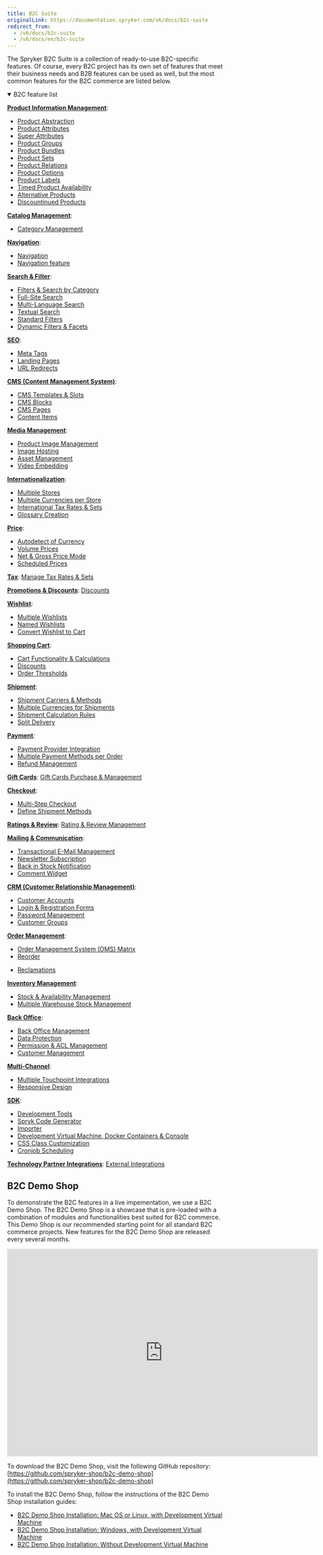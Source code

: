```yaml
---
title: B2C Suite
originalLink: https://documentation.spryker.com/v6/docs/b2c-suite
redirect_from:
  - /v6/docs/b2c-suite
  - /v6/docs/en/b2c-suite
---
```


The Spryker B2С Suite is a collection of ready-to-use B2С-specific features. Of course, every B2С project has its own set of features that meet their business needs and B2B features can be used as well, but the most common features for the B2C commerce are listed below.

<details open>
<summary>B2C feature list</summary>

[**Product Information Management**](https://documentation.spryker.com/docs/product-information-management):

* [Product Abstraction](https://documentation.spryker.com/docs/product-abstraction)
* [Product Attributes](https://documentation.spryker.com/docs/product-attributes)
* [Super Attributes](https://documentation.spryker.com/docs/super-attributes)
* [Product Groups](https://documentation.spryker.com/docs/product-group)
* [Product Bundles](https://documentation.spryker.com/docs/product-bundle)
* [Product Sets](https://documentation.spryker.com/docs/product-set)
* [Product Relations](https://documentation.spryker.com/docs/product-relations)
* [Product Options](https://documentation.spryker.com/docs/product-options-2)
* [Product Labels](https://documentation.spryker.com/docs/product-label)
* [Timed Product Availability](https://documentation.spryker.com/docs/product-ttl)
* [Alternative Products](https://documentation.spryker.com/docs/alternative-products)
* [Discountinued Products](https://documentation.spryker.com/docs/discontinued-products)

[**Catalog Management**](https://documentation.spryker.com/docs/catalog-management):

* [Category Management](https://documentation.spryker.com/docs/category-management)
<!---* [Product to Category Association](https://documentation.spryker.com/docs/product-to-category-association)
* [Category Hierarchy](https://documentation.spryker.com/docs/define-category-hierarchy)
* [Product Catalog Management](https://documentation.spryker.com/docs/product-catalog-management)-->

[**Navigation**](https://documentation.spryker.com/docs/navigation):

* [Navigation](https://documentation.spryker.com/docs/en/navigation-feature-summary) 
* [Navigation feature](https://documentation.spryker.com/docs/en/navigation-feature-summary)


[**Search & Filter**](https://documentation.spryker.com/docs/search-filter):

* [Filters & Search by Category](https://documentation.spryker.com/docs/filter-search-by-category)
* [Full-Site Search](https://documentation.spryker.com/docs/full-site-search)
* [Multi-Language Search](https://documentation.spryker.com/docs/multi-language-search)
* [Textual Search](https://documentation.spryker.com/docs/textual-search)
* [Standard Filters](https://documentation.spryker.com/docs/standard-filters)
* [Dynamic Filters & Facets](https://documentation.spryker.com/docs/dynamic-filter-facets)

[**SEO**](https://documentation.spryker.com/docs/seo):

* [Meta Tags](https://documentation.spryker.com/docs/meta-tags)
* [Landing Pages](https://documentation.spryker.com/docs/landing-pages)
* [URL Redirects](https://documentation.spryker.com/docs/url-redirects)

[**CMS (Content Management System)**](https://documentation.spryker.com/docs/cms):

* [CMS Templates & Slots](https://documentation.spryker.com/docs/templates-slots)
* [CMS Blocks](https://documentation.spryker.com/docs/cms-block)
* [CMS Pages](https://documentation.spryker.com/docs/cms-page)
* [Content Items](https://documentation.spryker.com/docs/content-items-201907)

[**Media Management**](https://documentation.spryker.com/docs/media-management):

* [Product Image Management](https://documentation.spryker.com/docs/product-image-management-201907)
* [Image Hosting](https://documentation.spryker.com/docs/image-hosting)
* [Asset Management](https://documentation.spryker.com/docs/asset-management)
* [Video Embedding](https://documentation.spryker.com/docs/video-embedding)

[**Internationalization**](https://documentation.spryker.com/docs/internationalization):

* [Multiple Stores](https://documentation.spryker.com/docs/multiple-stores)
* [Multiple Currencies per Store](https://documentation.spryker.com/docs/multiple-currencies-per-store)
* [International Tax Rates & Sets](https://documentation.spryker.com/docs/international-tax-rates-sets)
* [Glossary Creation](https://documentation.spryker.com/docs/glossary-creation)

[**Price**](https://documentation.spryker.com/docs/price):

* [Autodetect of Currency](https://documentation.spryker.com/docs/auto-detect-currency)
* [Volume Prices](https://documentation.spryker.com/docs/volume-prices)
* [Net & Gross Price Mode](https://documentation.spryker.com/docs/net-gross-price)
* [Scheduled Prices](https://documentation.spryker.com/docs/scheduled-prices-201907)

[**Tax**](https://documentation.spryker.com/docs/tax):
[Manage Tax Rates & Sets](https://documentation.spryker.com/docs/manage-tax-rates-sets)

[**Promotions & Discounts**](https://documentation.spryker.com/docs/promotions-discount):
[Discounts](https://documentation.spryker.com/docs/discount)

[**Wishlist**](https://documentation.spryker.com/docs/wishlist):

* [Multiple Wishlists](https://documentation.spryker.com/docs/multiple-wishlists)
* [Named Wishlists](https://documentation.spryker.com/docs/multiple-wishlists)
* [Convert Wishlist to Cart](https://documentation.spryker.com/docs/convert-wishlist-cart)

[**Shopping Cart**](https://documentation.spryker.com/docs/cart):

* [Cart Functionality & Calculations](https://documentation.spryker.com/docs/cart-functionality-calculations)
* [Discounts](https://documentation.spryker.com/docs/en/discount-feature-overview)
* [Order Thresholds](https://documentation.spryker.com/docs/en/order-thresholds)

[**Shipment**](https://documentation.spryker.com/docs/shipment):

* [Shipment Carriers & Methods](https://documentation.spryker.com/docs/shipment-carriers-methods)
* [Multiple Currencies for Shipments](https://documentation.spryker.com/docs/multiple-currency-shipment)
* [Shipment Calculation Rules](https://documentation.spryker.com/docs/shipment-calculation-rules)
* [Split Delivery](https://documentation.spryker.com/docs/split-delivery)

[**Payment**](https://documentation.spryker.com/docs/payment):

* [Payment Provider Integration](https://documentation.spryker.com/docs/payment-provider-integration)
* [Multiple Payment Methods per Order](https://documentation.spryker.com/docs/payment-methods-overview)
* [Refund Management](https://documentation.spryker.com/docs/refund-management)

[**Gift Cards**](https://documentation.spryker.com/docs/gift-card):
[Gift Cards Purchase & Management](https://documentation.spryker.com/docs/gift-card-purchase-management-201907)

[**Checkout**](https://documentation.spryker.com/docs/checkout):

* [Multi-Step Checkout](https://documentation.spryker.com/docs/multi-step-checkout)
* [Define Shipment Methods](https://documentation.spryker.com/v6/docs/en/shipment-carriers-methods)

[**Ratings & Review**](https://documentation.spryker.com/docs/rating-reviews):
[Rating & Review Management](https://documentation.spryker.com/docs/rating-revew-management)

[**Mailing & Communication**](https://documentation.spryker.com/docs/mailing-communication):

* [Transactional E-Mail Management](https://documentation.spryker.com/docs/transactional-email-management)
* [Newsletter Subscription](https://documentation.spryker.com/docs/newsletter-subscription)
* [Back in Stock Notification](https://documentation.spryker.com/docs/product-is-available-again-201903)
* [Comment Widget](https://documentation.spryker.com/docs/comments-201907)

[**CRM (Customer Relationship Management)**](https://documentation.spryker.com/docs/crm):

* [Customer Accounts](https://documentation.spryker.com/docs/customer-accounts)
* [Login & Registration Forms](https://documentation.spryker.com/docs/login-registration)
* [Password Management](https://documentation.spryker.com/docs/password-management)
* [Customer Groups](https://documentation.spryker.com/docs/customer-groups)

[**Order Management**](https://documentation.spryker.com/docs/order-management):

* [Order Management System (OMS) Matrix](https://documentation.spryker.com/docs/oms-matrix)
* [Reorder](https://documentation.spryker.com/docs/reorder)
<!---* [Order Processing](https://documentation.spryker.com/docs/order-processing)-->
* [Reclamations](https://documentation.spryker.com/docs/reclamations-201903)

[**Inventory Management**](https://documentation.spryker.com/docs/inventory-management):

* [Stock & Availability Management](https://documentation.spryker.com/docs/stock-availability-management)
* [Multiple Warehouse Stock Management](https://documentation.spryker.com/docs/multiple-warehouse-stock)

[**Back Office**](https://documentation.spryker.com/docs/back-office):

* [Back Office Management](https://documentation.spryker.com/docs/administration-interface)
* [Data Protection](https://documentation.spryker.com/docs/data-protection)
* [Permission & ACL Management](https://documentation.spryker.com/docs/permission-acl)
* [Customer Management](https://documentation.spryker.com/docs/manage-customer-accounts)

[**Multi-Channel**](https://documentation.spryker.com/docs/multi-channel):

* [Multiple Touchpoint Integrations](https://documentation.spryker.com/docs/multiple-touchpoint-integration)
* [Responsive Design](https://documentation.spryker.com/docs/responsive-design)

[**SDK**](https://documentation.spryker.com/docs/development):

* [Development Tools](https://documentation.spryker.com/docs/development-tools)
* [Spryk Code Generator](https://documentation.spryker.com/docs/spryk-201903)
* [Importer](https://documentation.spryker.com/docs/importer)
* [Development Virtual Machine, Docker Containers & Console](https://documentation.spryker.com/docs/devvm)
* [CSS Class Customization](https://documentation.spryker.com/docs/css-class-customization)
* [Cronjob Scheduling](https://documentation.spryker.com/docs/cronjob-scheduling)

[**Technology Partner Integrations**](https://documentation.spryker.com/docs/technology-partner-integrations):
[External Integrations](https://documentation.spryker.com/docs/partner-integration)
<br>
</details>

## B2C Demo Shop
To demonstrate the B2C features in a live impementation, we use a B2C Demo Shop. The B2C Demo Shop is a showcase that is pre-loaded with a combination of modules and functionalities best suited for B2C commerce. This Demo Shop is our recommended starting point for all standard B2C commerce projects. New features for the B2C Demo Shop are released every several months.

<iframe src="https://fast.wistia.net/embed/iframe/e169fy8miw" title="B2C Demo Shop Overview" allowtransparency="true" frameborder="0" scrolling="no" class="wistia_embed" name="wistia_embed" allowfullscreen="0" mozallowfullscreen="0" webkitallowfullscreen="0" oallowfullscreen="0" msallowfullscreen="0" width="720" height="480"></iframe>
    
To download the B2C Demo Shop, visit the following GitHub repository: [https://github.com/spryker-shop/b2c-demo-shop](https://github.com/spryker-shop/b2c-demo-shop)
    
To install the B2C Demo Shop, follow the instructions of the B2C Demo Shop installation guides:

* [B2C Demo Shop Installation: Mac OS or Linux, with Development Virtual Machine](https://documentation.spryker.com/docs/installation-guide-b2c)
* [B2C Demo Shop Installation: Windows, with Development Virtual Machine](https://documentation.spryker.com/docs/b2c-demo-shop-installation-windows-with-development-virtual-machine)
* [B2C Demo Shop Installation: Without Development Virtual Machine](https://documentation.spryker.com/docs/b2c-demo-shop-installation-without-development-virtual-machine)
